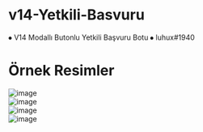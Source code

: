 # v14-Yetkili-Basvuru
⦁ V14 Modallı Butonlu Yetkili Başvuru Botu
⦁ luhux#1940
# Örnek Resimler
![image](https://user-images.githubusercontent.com/74924310/204107594-0a7c3b9e-ea70-4357-b0e8-46b44c4faec4.png)<br>
![image](https://user-images.githubusercontent.com/74924310/204107612-6927f819-c00c-4e81-9698-361917e284bd.png)<br>
![image](https://user-images.githubusercontent.com/74924310/204107640-b4dd0b3d-fd02-4a48-b387-3288033ae8c6.png)<br>
![image](https://user-images.githubusercontent.com/74924310/204107655-530a8de0-f0b7-4cdc-bd80-9eabc032469f.png)<br>
